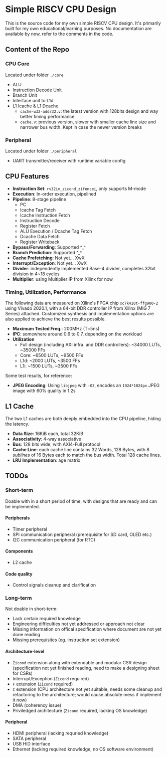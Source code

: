 # Simple RISCV CPU Design

This is the source code for my own simple RISCV CPU design. It's primarily built for my own educational/learning purposes. No documentation are available by now, refer to the comments in the code.

## Content of the Repo

### CPU Core

Located under folder `./core`

- ALU
- Instruction Decode Unit
- Branch Unit
- Interface unit to L1d
- L1 Icache & L1 Dcache
  - `cache-w32-addr32.v`: the latest version with 128bits design and way better timing performance
  - `cache.v`: previous version, slower with smaller cache line size and narrower bus width. Kept in case the newer version breaks

### Peripheral

Located under folder `./peripheral`

- UART transmitter/receiver with runtime variable config

## CPU Features

- **Instruction Set**: `rv32im_zicond_zifencei`, only supports M-mode
- **Execution**: In-order execution, pipelined
- **Pipeline**: 8-stage pipeline
  - PC
  - Icache Tag Fetch
  - Icache Instruction Fetch
  - Instruction Decode
  - Register Fetch
  - ALU Execution / Dcache Tag Fetch
  - Dcache Data Fetch
  - Register Writeback
- **Bypass/Forwarding**: Supported ^_^
- **Branch Prediction**: Supported ^_^
- **Cache Prefetching**: Not yet... XwX
- **Interrupt/Exception**: Not yet... XwX
- **Divider**: independently implemented Base-4 divider, completes 32bit division in 4~18 cycles
- **Multiplier**: using Multiplier IP from Xilinx for now

### Timing, Utilization, Performance

The following data are measured on Xilinx's FPGA chip `xc7k410t-ffg900-2` using Vivado 2020.1, with a 64-bit DDR controller IP from Xilinx (MIG 7 Series) attached. Customized synthesis and implementation options are also applied to achieve the best results possible.

- **Maximum Tested Freq.**: 200MHz (T=5ns)
- **IPC**: somewhere around 0.6 to 0.7, depending on the workload
- **Utilization**
  - Full design (including AXI infra. and DDR controllers): ~34000 LUTs, ~35000 FFs
  - Core: ~6500 LUTs, ~9500 FFs
  - L1d: ~2000 LUTs, ~3500 FFs
  - L1i: ~1500 LUTs, ~3500 FFs

Some test results, for reference:

- **JPEG Encoding**: Using `libjpeg` with `-O3`, encodes an `1024*1024px` JPEG image with 60% quality in 1.2s

## L1 Cache

The two L1 caches are both deeply embedded into the CPU pipeline, hiding the latency.

- **Data Size**: 16KiB each, total 32KiB
- **Associativity**: 4-way associative
- **Bus**: 128 bits wide, with AXI4-Full protocol
- **Cache Line**: each cache line contains 32 Words, 128 Bytes, with 8 *sublines* of 16 Bytes each to match the bus width. Total 128 cache lines.
- **LRU Implementation**: age matrix

## TODOs

### Short-term

Doable with in a short period of time, with designs that are ready and can be implemented.

#### Peripherals

- Timer peripheral
- SPI communication peripheral (prerequisite for SD card, OLED etc.)
- I2C communication peripheral (for RTC)

#### Components

- L2 cache

#### Code quality

- Control signals cleanup and clarification

### Long-term

Not doable in short-term:

- Lack certain required knowledge
- Engineering difficulties not yet addressed or approach not clear
- Missing information on offical specification where document are not yet done reading
- Missing prerequisites (eg. instruction set extension)

#### Architecture-level

- `Zicond` extension along with extendable and modular CSR design (specification not yet finished reading, need to make a designing sheet for CSRs)
- Interrupt/Exception (`Zicond` required)
- `F` extension (`Zicond` required)
- `C` extension (CPU architecture not yet suitable, needs some cleanup and refactoring to the architecture; would cause absolute mess if implement it now)
- DMA (coherency issue)
- Priviledged architecture (`Zicond` required, lacking OS knowledge)

#### Peripheral

- HDMI peripheral (lacking requried knowledge)
- SATA peripheral
- USB HID interface
- Ethernet (lacking required knowledge, no OS software environment)

